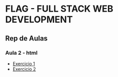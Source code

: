 # FLAG - FULL STACK WEB DEVELOPMENT
## Rep de Aulas
### Aula 2 - html

- [Exercicio 1](/html/aula2/ex1/index.html)
- [Exercicio 2](/html/aula2/ex2/index.html)
